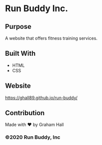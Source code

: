 # Run Buddy Inc.

## Purpose
A website that offers fitness training services.

## Built With
* HTML
* CSS

## Website
https://ghall89.github.io/run-buddy/

## Contribution
Made with ❤️ by Graham Hall

### ©️2020 Run Buddy, Inc 
